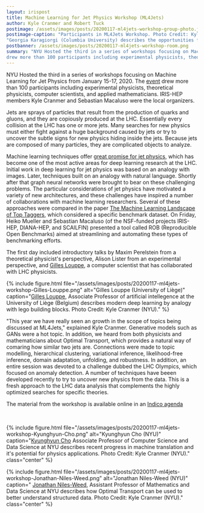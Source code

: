 ```yaml
---
layout: irispost
title: Machine Learning for Jet Physics Workshop (ML4Jets)
author: Kyle Cranmer and Robert Tuck
postimage: /assets/images/posts/20200117-ml4jets-workshop-group-photo.jpeg
postimage-caption: "Participants in ML4Jets Workshop. Photo Credit: Kyle Cranmer"
"Georgia Karagiorgi (Columbia University) describes the opportunities for fast machine learning for the neutrino physics program. Photo Credit: Kyle Cranmer (NYU)."
postbanner: /assets/images/posts/20200117-ml4jets-workshop-room.png
summary: "NYU Hosted the third in a series of workshops focusing on Machine Learning for Jet Physics from January 15-17, 2020. The [event](https://indico.cern.ch/event/809820/overview)
drew more than 100 participants including experimental physicists, theoretical physicists, computer scientists, and applied mathematicians. IRIS-HEP members Kyle Cranmer and Sebastian Macaluso were the local organizers."
---
```


NYU Hosted the third in a series of workshops focusing on Machine Learning for Jet Physics from January 15-17, 2020. The [event](https://indico.cern.ch/event/809820/overview)
drew more than 100 participants including experimental physicists, theoretical physicists, computer scientists, and applied mathematicians. IRIS-HEP members Kyle Cranmer and Sebastian Macaluso were the local organizers.



Jets are sprays of particles that result from the production of quarks and gluons, and they are copiously produced at the LHC. Essentially every collision at the LHC has one or more jets. Many searches for new physics must either fight against
a huge background caused by jets or try to uncover the subtle signs for new physics hiding inside the jets. Because jets are composed of many particles, they are complicated objects to analyze.



Machine learning techniques offer [great promise for jet physics](https://iris-hep.org/projects/ml4jets.html),
which has become one of the most active areas for deep learning research at the LHC. Initial work in deep learning for jet physics was based on an analogy with images. Later, techniques built on an analogy with natural language. Shortly after that graph neural
networks were brought to bear on these challenging problems. The particular considerations of jet physics have motivated a variety of new architectures, and these challenges have inspired a number of collaborations with machine learning researchers. Several
of these approaches were compared in the paper [The Machine Learning Landscape of Top Taggers](http://inspirehep.net/record/1722059),
which considered a specific benchmark dataset. On Friday, Heiko Mueller and Sebastian Macaluso (of the NSF-funded projects IRIS-HEP, DIANA-HEP, and SCAILFIN) presented a tool called ROB (Reproducible Open Benchmarks) aimed at streamlining and automating these
types of benchmarking efforts.



The first day included introductory talks by Maxim Perelstein from a theoretical physicist's perspective, Alison Lister from an experimental perspective, and [Gilles Louppe](https://glouppe.github.io),
a computer scientist that has collaborated with LHC physicists.

{% include figure.html
    file="/assets/images/posts/20200117-ml4jets-workshop-Gilles-Louppe.png"
    alt="Gilles Louppe (University of Liège)"
    caption="[Gilles Louppe](https://glouppe.github.io), Associate Professor of artificial intellegence at the University of Liège (Belgium) describes modern deep learning by analogy with lego building blocks.  Photo Credit: Kyle Cranmer (NYU)."
%}


"This year we have really seen an growth in the scope of topics being discussed at ML4Jets," explained Kyle Cranmer. Generative models such as GANs were a hot topic. In addition, we heard from both physicists and mathematicians about Optimal Transport,
which provides a natural way of comaring how similar two jets are. Connections were made to topic modelling, hierarchical clustering, variational inference, likelihood-free inference, domain adaptation, unfolding, and robustness. In addition, an entire session
was devoted to a challenge dubbed the LHC Olympics, which focused on anomaly detection. A number of techniques have beeen developed recently to try to uncover new physics from the data. This is a fresh approach to the LHC data analysis that complements the
highly optimized searches for specific theories.



The material from the workshop is available online in an [Indico agenda](https://indico.cern.ch/event/809820/overview)

<br/>

{% include figure.html
    file="/assets/images/posts/20200117-ml4jets-workshop-Kyunghyun-Cho.png"
    alt="Kyunghyun Cho (NYU)"
    caption="[Kyunghyun Cho](http://www.kyunghyuncho.me) Associate Professor of Computer Science and Data Science at NYU describes recent progress in machine translation and it's potential for physics applications.
  Photo Credit: Kyle Cranmer (NYU)."
    class="center"
%}

{% include figure.html
    file="/assets/images/posts/20200117-ml4jets-workshop-Jonathan-Niles-Weed.png"
    alt="Jonathan Niles-Weed (NYU)"
    caption=" [Jonathan Niles-Weed](https://www.jonathannilesweed.com),  Assistant Professor of Mathematics and Data Science at NYU describes how Optimal Transport can be used to better understand structured data.
  Photo Credit: Kyle Cranmer (NYU)."
    class="center"
%}
